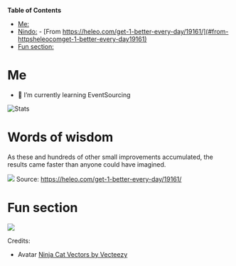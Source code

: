 <!-- START doctoc generated TOC please keep comment here to allow auto update -->
<!-- DON'T EDIT THIS SECTION, INSTEAD RE-RUN doctoc TO UPDATE -->
**Table of Contents**

- [Me:](#me)
- [Nindo:](#nindo)
        - [From https://heleo.com/get-1-better-every-day/19161/](#from-httpsheleocomget-1-better-every-day19161)
- [Fun section:](#fun-section)

<!-- END doctoc generated TOC please keep comment here to allow auto update -->

# Me


- 🌱 I’m currently learning EventSourcing

![Stats](https://github-readme-stats.vercel.app/api?username=pixellos)

# Words of wisdom

As these and hundreds of other small improvements accumulated, the results came faster than anyone could have imagined.

![](https://cdn.heleo.com/wp-content/uploads/06205750/Screen-Shot-2018-09-28-at-2.54.53-PM-940x1024.png)
Source: https://heleo.com/get-1-better-every-day/19161/


# Fun section

![](https://random-memer.herokuapp.com/)


Credits: 
- Avatar <a href="https://www.vecteezy.com/free-vector/ninja-cat">Ninja Cat Vectors by Vecteezy</a>
